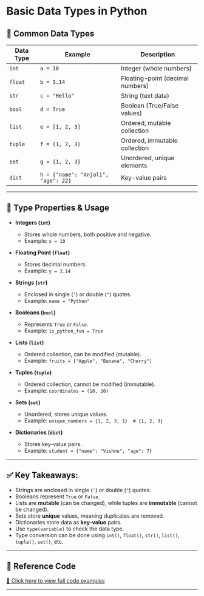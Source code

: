 # Basic Data Types in Python

## 📝 Common Data Types

| Data Type | Example | Description |
|-----------|---------|-------------|
| `int` | `a = 10` | Integer (whole numbers) |
| `float` | `b = 3.14` | Floating-point (decimal numbers) |
| `str` | `c = "Hello"` | String (text data) |
| `bool` | `d = True` | Boolean (True/False values) |
| `list` | `e = [1, 2, 3]` | Ordered, mutable collection |
| `tuple` | `f = (1, 2, 3)` | Ordered, immutable collection |
| `set` | `g = {1, 2, 3}` | Unordered, unique elements |
| `dict` | `h = {"name": "Anjali", "age": 22}` | Key-value pairs |

---

## 🔹 Type Properties & Usage

- **Integers (`int`)**  
  - Stores whole numbers, both positive and negative.
  - Example: `x = 10`

- **Floating Point (`float`)**  
  - Stores decimal numbers.
  - Example: `y = 3.14`

- **Strings (`str`)**  
  - Enclosed in single (`'`) or double (`"`) quotes.
  - Example: `name = "Python"`

- **Booleans (`bool`)**  
  - Represents `True` or `False`.
  - Example: `is_python_fun = True`

- **Lists (`list`)**  
  - Ordered collection, can be modified (mutable).
  - Example: `fruits = ["Apple", "Banana", "Cherry"]`

- **Tuples (`tuple`)**  
  - Ordered collection, cannot be modified (immutable).
  - Example: `coordinates = (10, 20)`

- **Sets (`set`)**  
  - Unordered, stores unique values.
  - Example: `unique_numbers = {1, 2, 3, 1}  # {1, 2, 3}`

- **Dictionaries (`dict`)**  
  - Stores key-value pairs.
  - Example: `student = {"name": "Vishnu", "age": 7}`

---

## ✅ Key Takeaways:

- Strings are enclosed in single (`'`) or double (`"`) quotes.
- Booleans represent `True` or `False`.
- Lists are **mutable** (can be changed), while tuples are **immutable** (cannot be changed).
- Sets store **unique** values, meaning duplicates are removed.
- Dictionaries store data as **key-value** pairs.
- Use `type(variable)` to check the data type.
- Type conversion can be done using `int()`, `float()`, `str()`, `list()`, `tuple()`, `set()`, etc.

---

## 📂 Reference Code  
[🔗 Click here to view full code examples](./all_datatypes.py)  

---

